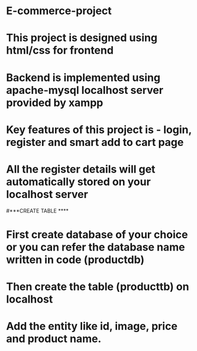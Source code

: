 # E-commerce-project
# This project is designed using html/css for frontend 
# Backend is implemented using apache-mysql localhost server provided by xampp
# Key features of this project is - login, register and smart add to cart page
# All the register details will get automatically stored on your localhost server

#***CREATE TABLE ****
# First create database of your choice or you can refer the database name written in code (productdb)
# Then create the table (producttb) on localhost
# Add the entity like id, image, price and product name.
